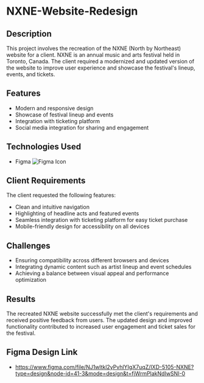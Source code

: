 # NXNE-Website-Redesign

## Description

This project involves the recreation of the NXNE (North by Northeast) website for a client. NXNE is an annual music and arts festival held in Toronto, Canada. The client required a modernized and updated version of the website to improve user experience and showcase the festival's lineup, events, and tickets.

## Features

- Modern and responsive design
- Showcase of festival lineup and events
- Integration with ticketing platform
- Social media integration for sharing and engagement

## Technologies Used

- Figma ![Figma Icon](https://img.icons8.com/color/48/000000/figma.png)


## Client Requirements

The client requested the following features:
- Clean and intuitive navigation
- Highlighting of headline acts and featured events
- Seamless integration with ticketing platform for easy ticket purchase
- Mobile-friendly design for accessibility on all devices

## Challenges

- Ensuring compatibility across different browsers and devices
- Integrating dynamic content such as artist lineup and event schedules
- Achieving a balance between visual appeal and performance optimization

## Results

The recreated NXNE website successfully met the client's requirements and received positive feedback from users. The updated design and improved functionality contributed to increased user engagement and ticket sales for the festival.

## Figma Design Link

- https://www.figma.com/file/NJ1wltkl2yPvhlYIgX7uqZ/IXD-5105-NXNE?type=design&node-id=41-3&mode=design&t=fjWrmPlakNdIwSNI-0

